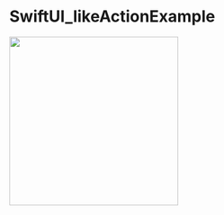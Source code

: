 # SwiftUI_likeActionExample

<img src="https://github.com/katafuchix/SwiftUI_likeActionExample/assets/6063541/3dc88766-b5b4-4996-83e0-b46ae1e07af4.gif" width="300">
